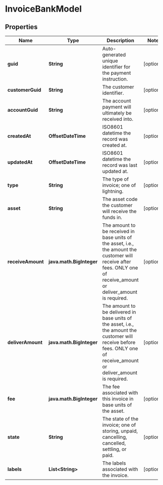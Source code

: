 

# InvoiceBankModel


## Properties

| Name | Type | Description | Notes |
|------------ | ------------- | ------------- | -------------|
|**guid** | **String** | Auto-generated unique identifier for the payment instruction. |  [optional] |
|**customerGuid** | **String** | The customer identifier. |  [optional] |
|**accountGuid** | **String** | The account payment will ultimately be received into. |  [optional] |
|**createdAt** | **OffsetDateTime** | ISO8601 datetime the record was created at. |  [optional] |
|**updatedAt** | **OffsetDateTime** | ISO8601 datetime the record was last updated at. |  [optional] |
|**type** | **String** | The type of invoice; one of lightning. |  [optional] |
|**asset** | **String** | The asset code the customer will receive the funds in. |  [optional] |
|**receiveAmount** | **java.math.BigInteger** | The amount to be received in base units of the asset, i.e., the amount the customer will receive after fees. ONLY one of receive_amount or deliver_amount is required. |  [optional] |
|**deliverAmount** | **java.math.BigInteger** | The amount to be delivered in base units of the asset, i.e., the amount the customer will receive before fees. ONLY one of receive_amount or deliver_amount is required. |  [optional] |
|**fee** | **java.math.BigInteger** | The fee associated with this invoice in base units of the asset. |  [optional] |
|**state** | **String** | The state of the invoice; one of storing, unpaid, cancelling, cancelled, settling, or paid. |  [optional] |
|**labels** | **List&lt;String&gt;** | The labels associated with the invoice. |  [optional] |



